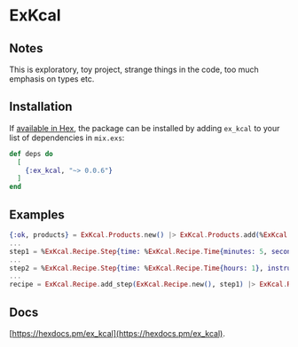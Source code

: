 # ExKcal

## Notes

This is exploratory, toy project, strange things in the code, too much emphasis on types etc.

## Installation

If [available in Hex](https://hex.pm/docs/publish), the package can be installed
by adding `ex_kcal` to your list of dependencies in `mix.exs`:

```elixir
def deps do
  [
    {:ex_kcal, "~> 0.0.6"}
  ]
end
```

## Examples

```elixir
{:ok, products} = ExKcal.Products.new() |> ExKcal.Products.add(%ExKcal.Product{name: "lentils"})
...
step1 = %ExKcal.Recipe.Step{time: %ExKcal.Recipe.Time{minutes: 5, seconds: 10}, instructions: "wash in cold water", products: products}
...
step2 = %ExKcal.Recipe.Step{time: %ExKcal.Recipe.Time{hours: 1}, instructions: "cook on medium heat"}
...
recipe = ExKcal.Recipe.add_step(ExKcal.Recipe.new(), step1) |> ExKcal.Recipe.add_step(ExKcal.Recipe.new(), step2)
```

## Docs
[https://hexdocs.pm/ex_kcal](https://hexdocs.pm/ex_kcal).

